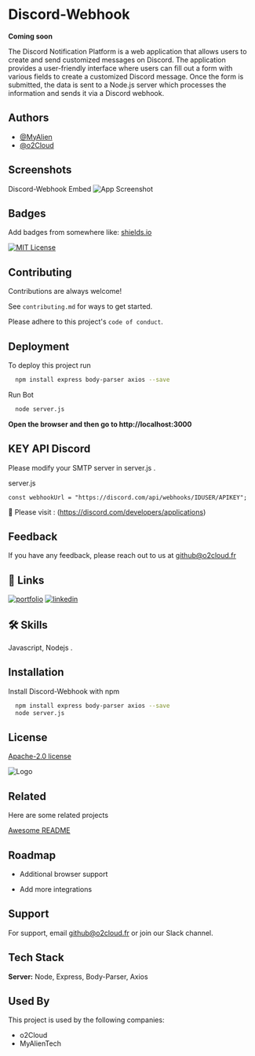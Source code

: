 
# Discord-Webhook


**Coming soon**

The Discord Notification Platform is a web application that allows users to create and send customized messages on Discord. The application provides a user-friendly interface where users can fill out a form with various fields to create a customized Discord message. Once the form is submitted, the data is sent to a Node.js server which processes the information and sends it via a Discord webhook.

## Authors

- [@MyAlien](https://www.github.com/MyAlien)
- [@o2Cloud](https://www.github.com/o2Cloud-fr )

## Screenshots
Discord-Webhook Embed
![App Screenshot](https://i.imgur.com/ml7hh23.png)


## Badges

Add badges from somewhere like: [shields.io](https://shields.io/)

[![MIT License](https://img.shields.io/badge/License-o2Cloud-yellow.svg)]()


## Contributing

Contributions are always welcome!

See `contributing.md` for ways to get started.

Please adhere to this project's `code of conduct`.


## Deployment

To deploy this project run

```bash
  npm install express body-parser axios --save
```
Run Bot
```bash
  node server.js
```
**Open the browser and then go to http://localhost:3000**

## KEY API Discord

Please modify your SMTP server in server.js .

server.js

`const webhookUrl = "https://discord.com/api/webhooks/IDUSER/APIKEY";`

🔗 Please visit : (https://discord.com/developers/applications)


## Feedback

If you have any feedback, please reach out to us at github@o2cloud.fr


## 🔗 Links
[![portfolio](https://img.shields.io/badge/my_portfolio-000?style=for-the-badge&logo=ko-fi&logoColor=white)](https://vcard.o2cloud.fr/)
[![linkedin](https://img.shields.io/badge/linkedin-0A66C2?style=for-the-badge&logo=linkedin&logoColor=white)](https://www.linkedin.com/in/remi-simier-2b30142a1/)


## 🛠 Skills
Javascript, Nodejs .


## Installation

Install Discord-Webhook with npm


```bash
  npm install express body-parser axios --save
  node server.js
```
    
## License

[Apache-2.0 license](https://github.com/o2Cloud-fr/Discord-Webhook/blob/main/LICENSE)


![Logo](https://o2cloud.fr/logo/o2Cloud.png)


## Related

Here are some related projects

[Awesome README](https://github.com/o2Cloud-fr/Discord-Webhook/blob/main/README.md)


## Roadmap

- Additional browser support

- Add more integrations


## Support

For support, email github@o2cloud.fr or join our Slack channel.


## Tech Stack

**Server:** Node, Express, Body-Parser, Axios


## Used By

This project is used by the following companies:

- o2Cloud
- MyAlienTech

